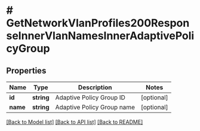 # # GetNetworkVlanProfiles200ResponseInnerVlanNamesInnerAdaptivePolicyGroup

## Properties

Name | Type | Description | Notes
------------ | ------------- | ------------- | -------------
**id** | **string** | Adaptive Policy Group ID | [optional]
**name** | **string** | Adaptive Policy Group name | [optional]

[[Back to Model list]](../../README.md#models) [[Back to API list]](../../README.md#endpoints) [[Back to README]](../../README.md)
